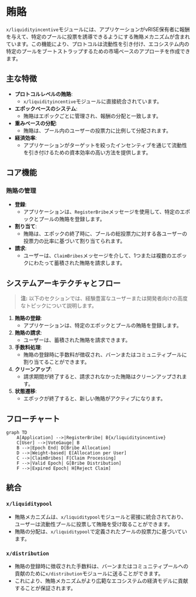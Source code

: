 # 賄賂

`x/liquidityincentive`モジュールには、アプリケーションがvRISE保有者に報酬を与えて、特定のプールに投票を誘導できるようにする賄賂メカニズムが含まれています。この機能により、プロトコルは流動性を引き付け、エコシステム内の特定のプールをブートストラップするための市場ベースのアプローチを作成できます。

## 主な特徴

- **プロトコルレベルの賄賂**:
  - `x/liquidityincentive`モジュールに直接統合されています。
- **エポックベースのシステム**:
  - 賄賂はエポックごとに管理され、報酬の分配と一致します。
- **重みベースの分配**:
  - 賄賂は、プール内のユーザーの投票力に比例して分配されます。
- **経済効率**:
  - アプリケーションがターゲットを絞ったインセンティブを通じて流動性を引き付けるための資本効率の高い方法を提供します。

## **コア機能**

### **賄賂の管理**

- **登録**:
  - アプリケーションは、`RegisterBribe`メッセージを使用して、特定のエポックとプールの賄賂を登録します。
- **割り当て**:
  - 賄賂は、エポックの終了時に、プールの総投票力に対する各ユーザーの投票力の比率に基づいて割り当てられます。
- **請求**:
  - ユーザーは、`ClaimBribes`メッセージを介して、1つまたは複数のエポックにわたって蓄積された賄賂を請求します。

## **システムアーキテクチャとフロー**

> **注:** 以下のセクションでは、経験豊富なユーザーまたは開発者向けの高度なトピックについて説明します。

1. **賄賂の登録**:
   - アプリケーションは、特定のエポックとプールの賄賂を登録します。
2. **賄賂の請求**:
   - ユーザーは、蓄積された賄賂を請求できます。
3. **手数料処理**:
   - 賄賂の登録時に手数料が徴収され、バーンまたはコミュニティプールに割り当てることができます。
4. **クリーンアップ**:
   - 請求期間が終了すると、請求されなかった賄賂はクリーンアップされます。
5. **状態遷移**:
   - エポックが終了すると、新しい賄賂がアクティブになります。

## フローチャート

```mermaid
graph TD
    A[Application] -->|RegisterBribe| B{x/liquidityincentive}
    C[User] -->|VoteGauge| B
    B -->|Epoch End| D[Bribe Allocation]
    D -->|Weight-based| E[Allocation per User]
    C -->|ClaimBribes| F[Claim Processing]
    F -->|Valid Epoch| G[Bribe Distribution]
    F -->|Expired Epoch| H[Reject Claim]
```

## **統合**

### **`x/liquiditypool`**

- 賄賂メカニズムは、`x/liquiditypool`モジュールと密接に統合されており、ユーザーは流動性プールに投票して賄賂を受け取ることができます。
- 賄賂の分配は、`x/liquiditypool`で定義されたプールの投票力に基づいています。

### **`x/distribution`**

- 賄賂の登録時に徴収された手数料は、バーンまたはコミュニティプールへの貢献のために`x/distribution`モジュールに送ることができます。
- これにより、賄賂メカニズムがより広範なエコシステムの経済モデルに貢献することが保証されます。
